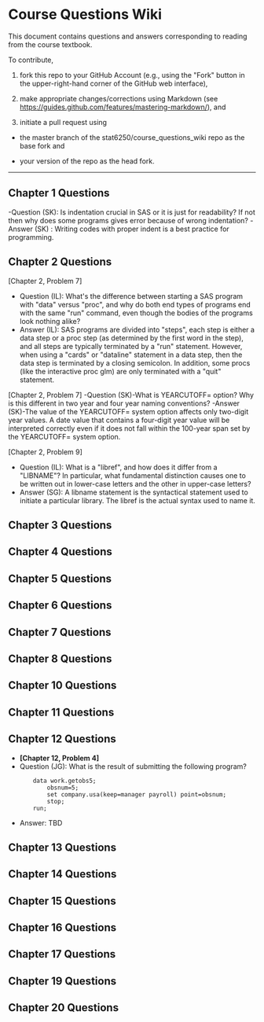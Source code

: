 # Course Questions Wiki

This document contains questions and answers corresponding to reading from the course textbook.

To contribute,

1. fork this repo to your GitHub Account (e.g., using the "Fork" button in the upper-right-hand corner of the GitHub web interface),

2. make appropriate changes/corrections using Markdown (see https://guides.github.com/features/mastering-markdown/), and

3. initiate a pull request using

- the master branch of the stat6250/course_questions_wiki repo as the base fork and

- your version of the repo as the head fork.

********************************************************************************

## Chapter 1 Questions
-Question (SK): Is indentation  crucial in SAS or it is just for readability? If not then why does some programs gives error because of wrong indentation?
-Answer (SK) : Writing codes with proper indent is a best practice for programming.

## Chapter 2 Questions

[Chapter 2, Problem 7]
- Question (IL): What's the difference between starting a SAS program with "data" versus "proc", and why do both end types of programs end with the same "run" command, even though the bodies of the programs look nothing alike?
- Answer (IL): SAS programs are divided into "steps", each step is either a data step or a proc step (as determined by the first word in the step), and all steps are typically terminated by a "run" statement. However, when using a "cards" or "dataline" statement in a data step, then the data step is terminated by a closing semicolon. In addition, some procs (like the interactive proc glm) are only terminated with a "quit" statement.

[Chapter 2, Problem 7]
-Question (SK)-What is YEARCUTOFF= option? Why is this different in two year and four year naming conventions?
-Answer (SK)-The value of the YEARCUTOFF= system option affects only two-digit year values. A date value that contains a four-digit year value will be interpreted correctly even if it does not fall within the 100-year span set by the YEARCUTOFF= system option.

[Chapter 2, Problem 9]
- Question (IL): What is a "libref", and how does it differ from a "LIBNAME"?  In particular, what fundamental distinction causes one to be written out in lower-case letters and the other in upper-case letters?
- Answer (SG): A libname statement is the syntactical statement used to initiate a particular library. The libref is the actual syntax used to name it.

## Chapter 3 Questions


## Chapter 4 Questions


## Chapter 5 Questions


## Chapter 6 Questions


## Chapter 7 Questions


## Chapter 8 Questions


## Chapter 10 Questions


## Chapter 11 Questions


## Chapter 12 Questions

* **[Chapter 12, Problem 4]**
 * Question (JG): What is the result of submitting the following program?
 ```SAS
        data work.getobs5;
            obsnum=5;
            set company.usa(keep=manager payroll) point=obsnum;
            stop;
        run;
```

 * Answer: TBD

## Chapter 13 Questions


## Chapter 14 Questions


## Chapter 15 Questions


## Chapter 16 Questions


## Chapter 17 Questions


## Chapter 19 Questions


## Chapter 20 Questions
